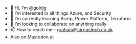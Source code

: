 - 👋 Hi, I’m @goldjg
- 👀 I’m interested in all things Azure, and Security
- 🌱 I’m currently learning Bicep, Power Platform, Terraform
- 💞️ I’m looking to collaborate on anything really
- 📫 How to reach me - graham@cirriustech.co.uk
- Also on Mastodon at [](https://infosec.exchange/@cirriustech)

<!---
goldjg/goldjg is a ✨ special ✨ repository because its `README.md` (this file) appears on your GitHub profile.
You can click the Preview link to take a look at your changes.
--->
<link rel="me" href="https://infosec.exchange/@cirriustech">
